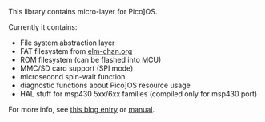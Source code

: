 This library contains micro-layer for Pico]OS.

Currently it contains:

*    File system abstraction layer
*    FAT filesystem from [elm-chan.org][1]
*    ROM filesystem (can be flashed into MCU)
*    MMC/SD card support (SPI mode)
*    microsecond spin-wait function
*    diagnostic functions about Pico]OS resource usage
*    HAL stuff for msp430 5xx/6xx families (compiled only for msp430 port)

For more info, see [this blog entry][2] or [manual][3].

[1]: http://elm-chan.org/fsw/ff/00index_e.html
[2]: http://stonepile.fi/micro-layer-for-picoos/
[3]: http://arizuu.github.io/picoos-micro
